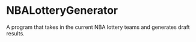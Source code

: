 # NBALotteryGenerator
A program that takes in the current NBA lottery teams and generates draft results.  
